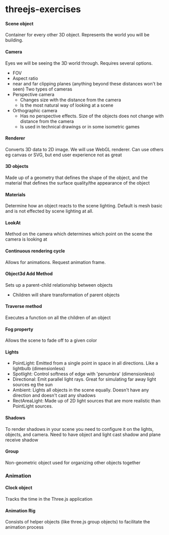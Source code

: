 # threejs-exercises

#### Scene object
Container for every other 3D object. Represents the world you will be building.

#### Camera
Eyes we will be seeing the 3D world through. Requires several options.
- FOV
- Aspect ratio
- near and far clipping planes (anything beyond these distances won't be seen)
Two types of cameras
- Perspective camera
  - Changes size with the distance from the camera
  - Is the most natural way of looking at a scene
- Orthographic camera
  - Has no perspective effects. Size of the objects does not change with distance from the camera
  - Is used in technical drawings or in some isometric games

#### Renderer
Converts 3D data to 2D image. We will use WebGL renderer. Can use others eg canvas or SVG, but end user experience not as great

#### 3D objects
Made up of a geometry that defines the shape of the object, and the material that defines the surface quality/the appearance of the object

#### Materials
Determine how an object reacts to the scene lighting. Default is mesh basic and is not effected by scene lighting at all.

#### LookAt
Method on the camera which determines which point on the scene the camera is looking at

#### Continuous rendering cycle
Allows for animations. Request animation frame.

#### Object3d Add Method
Sets up a parent-child relationship between objects
- Children will share transformation of parent objects

#### Traverse method
Executes a function on all the children of an object

#### Fog property
Allows the scene to fade off to a given color

#### Lights
- PointLight: Emitted from a single point in space in all directions. Like a lightbulb (dimensionless)
- Spotlight: Control softness of edge with 'penumbra' (dimensionless)
- Directional: Emit parallel light rays. Great for simulating far away light sources eg the sun
- Ambient: Lights all objects in the scene equally. Doesn't have any direction and doesn't cast any shadows
- RectAreaLight: Made up of 2D light sources that are more realistic than PointLight sources. 

#### Shadows
To render shadows in your scene you need to configure it on the lights, objects, and camera. Need to have object and light cast shadow and plane receive shadow

#### Group
Non-geometric object used for organizing other objects together

### Animation
#### Clock object
Tracks the time in the Three.js application

#### Animation Rig
Consists of helper objects (like three.js group objects) to facilitate the animation process